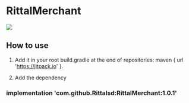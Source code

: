 # RittalMerchant




[![](https://jitpack.io/v/Rittalsd/RittalMerchant.svg)](https://jitpack.io/#Rittalsd/RittalMerchant)

## How to use

1. Add it in your root build.gradle at the end of repositories:
maven { url 'https://jitpack.io' }.

2. Add the dependency

### implementation 'com.github.Rittalsd:RittalMerchant:1.0.1'
